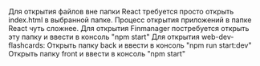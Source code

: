 Для открытия файлов вне папки React требуется просто открыть index.html в выбранной папке.
Процесс открытия приложений в папке React чуть сложнее. 
  Для открытия Finmanager постребуется открыть эту папку и ввести в консоль "npm start"
  Для открытия web-dev-flashcards:
    Открыть папку back и ввести в консоль "npm run start:dev"
    Открыть папку front и ввести в консоль "npm start" 

